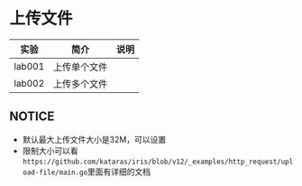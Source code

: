 # 上传文件

|实验|简介|说明|
|---|---|---|
|lab001|上传单个文件||
|lab002|上传多个文件||

## NOTICE
 - 默认最大上传文件大小是32M，可以设置
 - 限制大小可以看`https://github.com/kataras/iris/blob/v12/_examples/http_request/upload-file/main.go`里面有详细的文档